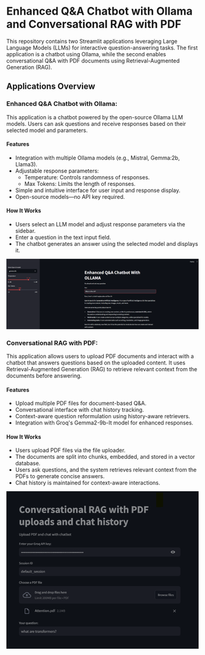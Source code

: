# Enhanced Q&A Chatbot with Ollama and Conversational RAG with PDF

This repository contains two Streamlit applications leveraging Large Language Models (LLMs) for interactive question-answering tasks. The first application is a chatbot using Ollama, while the second enables conversational Q&A with PDF documents using Retrieval-Augmented Generation (RAG).

## Applications Overview

### **Enhanced Q&A Chatbot with Ollama**:
This application is a chatbot powered by the open-source Ollama LLM models. Users can ask questions and receive responses based on their selected model and parameters.

#### Features
- Integration with multiple Ollama models (e.g., Mistral, Gemma:2b, Llama3).
- Adjustable response parameters:
  - Temperature: Controls randomness of responses.
  - Max Tokens: Limits the length of responses.
- Simple and intuitive interface for user input and response display.
- Open-source models—no API key required.

#### How It Works
- Users select an LLM model and adjust response parameters via the sidebar.
- Enter a question in the text input field.
- The chatbot generates an answer using the selected model and displays it.

![Image](image2.png)

### **Conversational RAG with PDF**:
This application allows users to upload PDF documents and interact with a chatbot that answers questions based on the uploaded content. It uses Retrieval-Augmented Generation (RAG) to retrieve relevant context from the documents before answering.

#### Features
- Upload multiple PDF files for document-based Q&A.
- Conversational interface with chat history tracking.
- Context-aware question reformulation using history-aware retrievers.
- Integration with Groq's Gemma2-9b-It model for enhanced responses.

#### How It Works
- Users upload PDF files via the file uploader.
- The documents are split into chunks, embedded, and stored in a vector database.
- Users ask questions, and the system retrieves relevant context from the PDFs to generate concise answers.
- Chat history is maintained for context-aware interactions.

![Image](image.png)
